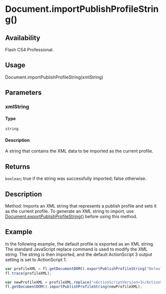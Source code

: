 # Document.importPublishProfileString()

## Availability

Flash CS4 Professional.

## Usage

Document.importPublishProfileString(xmlString)

## Parameters

### **xmlString**

#### Type

```typescript
string
```

#### Description

A string that contains the XML data to be imported as the current profile.

## Returns

`boolean`; true if the string was successfully imported; false otherwise.

## Description

Method: Imports an XML string that represents a publish profile and sets it as the current profile. To generate an XML string to import, use [Document.exportPublishProfileString()](../Document_object/Document66.md) before using this method.

## Example

In the following example, the default profile is exported as an XML string. The standard JavaScript replace command is used to modify the XML string. The string is then imported, and the default ActionScript 3 output setting is set to ActionScript 1.

```javascript
var profileXML = fl.getDocumentDOM().exportPublishProfileString("Default");
fl.trace(profileXML);

var newProfileXML = profileXML.replace("<ActionScriptVersion>3</ActionScriptVersion>", "<ActionScriptVersion>1</ActionScriptVersion>");
fl.getDocumentDOM().importPublishProfileString(newProfileXML);
```
